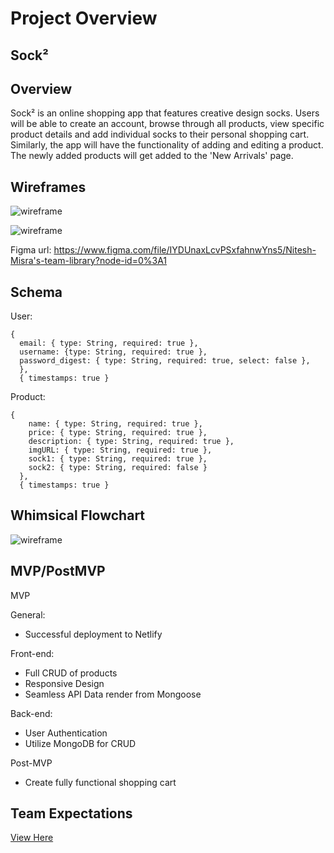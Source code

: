 # Project Overview

<h2>Sock²</h2>

## Overview

Sock² is an online shopping app that features creative design socks. Users will be able to create an account, browse through all products, view specific product details and add individual socks to their personal shopping cart. Similarly, the app will have the functionality of adding and editing a product. The newly added products will get added to the 'New Arrivals' page.

## Wireframes

![wireframe](https://res.cloudinary.com/kacloud20/image/upload/v1640190453/project3/home_f5oljf.png)

![wireframe](https://res.cloudinary.com/kacloud20/image/upload/v1640190479/project3/overview_wz2v4b.png)

Figma url: https://www.figma.com/file/IYDUnaxLcvPSxfahnwYns5/Nitesh-Misra's-team-library?node-id=0%3A1

## Schema

User:

```
{
  email: { type: String, required: true },
  username: {type: String, required: true },
  password_digest: { type: String, required: true, select: false },
  },
  { timestamps: true }

```

Product:

```
{
    name: { type: String, required: true },
    price: { type: String, required: true },
    description: { type: String, required: true },
    imgURL: { type: String, required: true },
    sock1: { type: String, required: true },
    sock2: { type: String, required: false }
  },
  { timestamps: true }

```

## Whimsical Flowchart

![wireframe](https://res.cloudinary.com/kacloud20/image/upload/v1640192129/project3/Sock_2_Flow_Chart_j81mnz.png)

## MVP/PostMVP

MVP

General:

- Successful deployment to Netlify

Front-end:

- Full CRUD of products
- Responsive Design
- Seamless API Data render from Mongoose

Back-end:

- User Authentication
- Utilize MongoDB for CRUD

Post-MVP

- Create fully functional shopping cart

## Team Expectations

[View Here](https://docs.google.com/document/d/1uSezrLJbMq6rBg5HqUDfRKD8WZkGkhpFG5cvd0mYxk0/edit)
